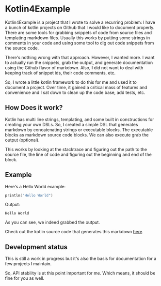 # Kotlin4Example

Kotlin4Example is a project that I wrote to solve a recurring problem: I have a bunch of kotlin projects
on Github that I would like to document properly. There are some tools for grabbing snippets of code
from source files and templating markdown files. Usually this works by putting some strings in comments in 
your code and using some tool to dig out code snippets from the source code. 

There's nothing wrong with that approach. However, I wanted more. I want to actually run the snippets, 
grab the output, and generate documentation using the Github flavor of markdown. Also, I did not want to deal
with keeping track of snippet ids, their code comments, etc.

So, I wrote a little kotlin framework to do this for me and used it to document a project. Over time, it
gained a critical mass of features and convenience and I sat down to clean up the code base, add tests, etc.

## How Does it work?

Kotlin has multi line strings, templating, and some built in constructions for creating your own DSLs. So, I
created a simple DSL that generates markdown by concatenating strings or executable blocks. The executable 
blocks as markdown source code blocks. We can also execute grab the output (optional). 

This works by looking at the stacktrace and figuring out the path to the source file, the line of code 
and figuring out the beginning and end of the block. 

## Example

Here's a Hello World example:

```kotlin
println("Hello World")
```

Output:

```
Hello World

```

As you can see, we indeed grabbed the output.

Check out the kotlin source code that generates this markdown [here](https://github.com/jillesvangurp/kotlin4example/tree/master/src/test/kotlin/com/jillesvangurp/kotlin4example/docs/Readme.kt).

## Development status

This is still a work in progress but it's also the basis for documentation for a few projects I maintain.

So, API stability is at this point important for me. Which means, it should be fine for you as well.


